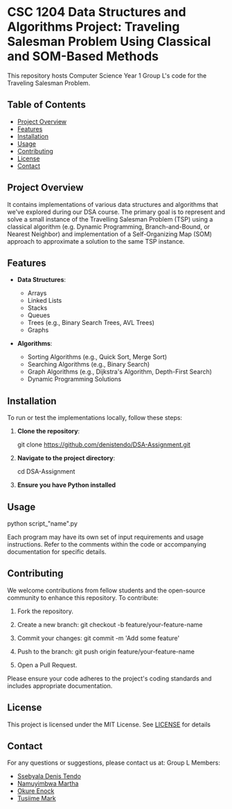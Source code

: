 # CSC 1204 Data Structures and Algorithms Project: Traveling Salesman Problem Using Classical and SOM-Based Methods
This repository hosts Computer Science Year 1 Group L's code for the Traveling Salesman Problem.

## Table of Contents
- [Project Overview](#project-overview)
- [Features](#features)
- [Installation](#installation)
- [Usage](#usage)
- [Contributing](#contributing)
- [License](#license)
- [Contact](#contact)

## Project Overview
It contains implementations of various data structures and algorithms that we've explored during our DSA course. The primary goal is to represent and solve a small instance of the Travelling Salesman Problem (TSP) using a classical algorithm (e.g. Dynamic Programming, Branch-and-Bound, or Nearest Neighbor) and implementation of a Self-Organizing Map (SOM) approach to approximate a solution to the same
TSP instance.

## Features
- **Data Structures**:
  - Arrays
  - Linked Lists
  - Stacks
  - Queues
  - Trees (e.g., Binary Search Trees, AVL Trees)
  - Graphs

- **Algorithms**:
  - Sorting Algorithms (e.g., Quick Sort, Merge Sort)
  - Searching Algorithms (e.g., Binary Search)
  - Graph Algorithms (e.g., Dijkstra's Algorithm, Depth-First Search)
  - Dynamic Programming Solutions

## Installation
To run or test the implementations locally, follow these steps:

1. **Clone the repository**:

	git clone https://github.com/denistendo/DSA-Assignment.git

2. **Navigate to the project directory**:

	cd DSA-Assignment

3. **Ensure you have Python installed**

## Usage

python script_"name".py

Each program may have its own set of input requirements and usage instructions. Refer to the comments within the code or accompanying documentation for specific details.

## Contributing
We welcome contributions from fellow students and the open-source community to enhance this repository. To contribute:

1. Fork the repository.
 
2. Create a new branch:
git checkout -b feature/your-feature-name

3. Commit your changes:
git commit -m 'Add some feature'

4. Push to the branch:
git push origin feature/your-feature-name

5. Open a Pull Request.

Please ensure your code adheres to the project's coding standards and includes appropriate documentation.

## License
This project is licensed under the MIT License. See [LICENSE](LICENSE) for details

## Contact
For any questions or suggestions, please contact us at:
Group L Members:

  - [Ssebyala Denis Tendo](https://github.com/denistendo)
  - [Namuyimbwa Martha](https://github.com/marthakukiriza)
  - [Okure Enock](https://github.com/kulekule2003)
  - [Tusiime Mark](https://github.com/tusiim3)
 

  

